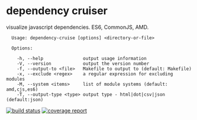 # dependency cruiser
visualize javascript dependencies. ES6, CommonJS, AMD.

```
  Usage: dependency-cruise [options] <directory-or-file>

  Options:

    -h, --help               output usage information
    -V, --version            output the version number
    -f, --output-to <file>   Makefile to output to (default: Makefile)
    -x, --exclude <regex>    a regular expression for excluding modules
    -M, --system <items>     list of module systems (default: amd,cjs,es6)
    -T, --output-type <type> output type - html|dot|csv|json (default:json)
```


[![build status](https://gitlab.com/sverweij/dependency-cruiser/badges/develop/build.svg)](https://gitlab.com/sverweij/dependency-cruiser/commits/develop)
[![coverage report](https://gitlab.com/sverweij/dependency-cruiser/badges/develop/coverage.svg)](https://gitlab.com/sverweij/dependency-cruiser/commits/develop)
